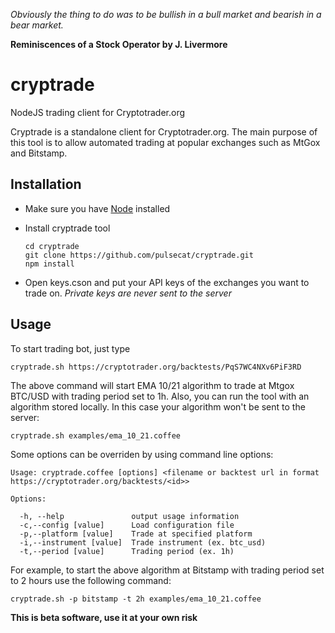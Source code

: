 *Obviously the thing to do was to be bullish in a bull market and bearish in a bear market.*


**Reminiscences of a Stock Operator by J. Livermore**

cryptrade
=========

NodeJS trading client for Cryptotrader.org


Cryptrade is a standalone client for Cryptotrader.org. The main purpose of this tool is to allow automated trading at 
popular exchanges such as MtGox and Bitstamp. 

## Installation

  - Make sure you have [Node](http://nodejs.org/) installed 
  - Install cryptrade tool
    
        cd cryptrade
        git clone https://github.com/pulsecat/cryptrade.git
        npm install

  - Open keys.cson and put your API keys of the exchanges you want to trade on. 
    *Private keys are never sent to the server*
  
## Usage
  To start trading bot, just type
  
    cryptrade.sh https://cryptotrader.org/backtests/PqS7WC4NXv6PiF3RD
    
  The above command will start EMA 10/21 algorithm to trade at Mtgox BTC/USD with trading period set to 1h. 
  Also, you can run the tool with an algorithm stored locally. In this case your algorithm won't be sent to the server:
  
    cryptrade.sh examples/ema_10_21.coffee
  
        
  Some options can be overriden by using command line options:
  
    Usage: cryptrade.coffee [options] <filename or backtest url in format https://cryptotrader.org/backtests/<id>>

    Options:

      -h, --help               output usage information
      -c,--config [value]      Load configuration file
      -p,--platform [value]    Trade at specified platform
      -i,--instrument [value]  Trade instrument (ex. btc_usd)
      -t,--period [value]      Trading period (ex. 1h)
      
  For example, to start the above algorithm at Bitstamp with trading period set to 2 hours use the following command:
    
    cryptrade.sh -p bitstamp -t 2h examples/ema_10_21.coffee
    
    

**This is beta software, use it at your own risk**
